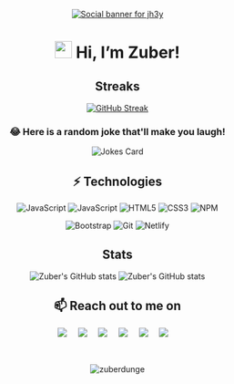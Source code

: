<div align=center>

[![Social banner for jh3y](https://miro.medium.com/max/960/1*06f6VMGAqEQoLQw8uzgPoA.gif)](https://zuberdunge.netlify.app)

# <img src="https://raw.githubusercontent.com/aemmadi/aemmadi/master/wave.gif" width="30px"> Hi, I’m Zuber!

## Streaks
  
[![GitHub Streak](https://github-readme-streak-stats.herokuapp.com?user=ZuberDunge&theme=radical&hide_border=true&date_format=M%20j%5B%2C%20Y%5D)](https://zuberdunge.tech)

### 😂 Here is a random joke that'll make you laugh!
![Jokes Card](https://readme-jokes.vercel.app/api)

## ⚡ Technologies
  
![JavaScript](https://img.shields.io/badge/React-20232A?style=for-the-badge&logo=react&logoColor=61DAFB)
![JavaScript](https://img.shields.io/badge/JavaScript-323330?style=for-the-badge&logo=javascript&logoColor=F7DF1E)
![HTML5](https://img.shields.io/badge/-HTML5-%23E44D27?style=for-the-badge&logo=html5&logoColor=ffffff)
![CSS3](https://img.shields.io/badge/-CSS3-%231572B6?style=for-the-badge&logo=css3)
![NPM](https://img.shields.io/badge/npm-CB3837?style=for-the-badge&logo=npm&logoColor=white)

![Bootstrap](https://img.shields.io/badge/Bootstrap-563D7C?style=for-the-badge&logo=bootstrap&logoColor=white)
![Git](https://img.shields.io/badge/Git-F05032?style=for-the-badge&logo=git&logoColor=white)
![Netlify](https://img.shields.io/badge/Netlify-00C7B7?style=for-the-badge&logo=netlify&logoColor=white)
  
  
  
  
  
## Stats
![Zuber's GitHub stats](https://github-readme-stats.vercel.app/api?username=ZuberDunge&hide=stars&show_icons=true&count_private=true&theme=radical)
![Zuber's GitHub stats](https://github-readme-stats.vercel.app/api/top-langs/?username=ZuberDunge&layout=compact&theme=radical)

 <h2 align="center">📫 Reach out to me on</h2>
<p align="center">
   <a target="_blank"href="https://ZuberDunge.tech"><img src="https://img.shields.io/badge/website-000000?style=for-the-badge&logo=About.me&logoColor=white" /></a>&nbsp;&nbsp;&nbsp;&nbsp;  
   <a target="_blank"href="https://www.instagram.com/ZuberDunge"><img src="https://img.shields.io/badge/linkedin-%230077B5.svg?&style=for-the-badge&logo=instagram&logoColor=white" /></a>&nbsp;&nbsp;&nbsp;&nbsp;  
    <a href="https://zuberdunge.hashnode.dev/"><img src="	https://img.shields.io/badge/Hashnode-2962FF?style=for-the-badge&logo=hashnode&logoColor=white" /></a>&nbsp;&nbsp;&nbsp;&nbsp;
  <a target="_blank"href="https://www.linkedin.com/in/ZuberDunge"><img src="https://img.shields.io/badge/linkedin-%230077B5.svg?&style=for-the-badge&logo=linkedin&logoColor=white" /></a>&nbsp;&nbsp;&nbsp;&nbsp;  
  <a target="_blank"href="https://twitter.com/ZuberDunge"><img src="https://img.shields.io/badge/twitter-%231DA1F2.svg?&style=for-the-badge&logo=twitter&logoColor=white" /></a>&nbsp;&nbsp;&nbsp;&nbsp;  
  <a href="mailto:iamZuberDunge@gmail.com?subject=Hello%20Zuber,%20From%20Github"><img src="https://img.shields.io/badge/gmail-%23D14836.svg?&style=for-the-badge&logo=gmail&logoColor=white" /></a>&nbsp;&nbsp;&nbsp;&nbsp;
  </p><br/>
  

<p align="center"> <img src="https://komarev.com/ghpvc/?username=zuberdunge&label=Profile%20views&color=0e75b6&style=flat" alt="zuberdunge" /> </p>



<!---
ZuberDunge/ZuberDunge is a ✨ special ✨ repository because its `README.md` (this file) appears on your GitHub profile.
You can click the Preview link to take a look at your changes.
--->
